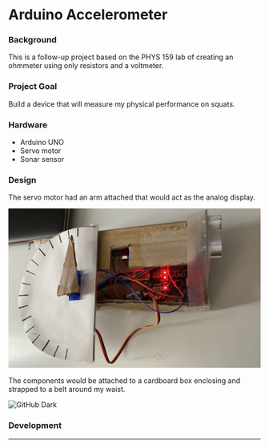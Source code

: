 # Arduino Accelerometer

### Background
This is a follow-up project based on the PHYS 159 lab of creating an ohmmeter using only resistors and a voltmeter.

### Project Goal
Build a device that will measure my physical performance on squats.

### Hardware 
- Arduino UNO
- Servo motor
- Sonar sensor

### Design
The servo motor had an arm attached that would act as the analog display.

![GitHub Dark](https://github.com/mark-andrew-tan/Arduino_Accelerometer/blob/d35285bf0a37b8440399c2ebd4797ed0cfaeef4a/images/accelerometer_enclosure.jpg)

The components would be attached to a cardboard box enclosing and strapped to a belt around my waist.

![GitHub Dark](https://github.com/mark-andrew-tan/Arduino_Accelerometer/blob/main/images/accelerometer_belt_demo.png)

### Development

***



